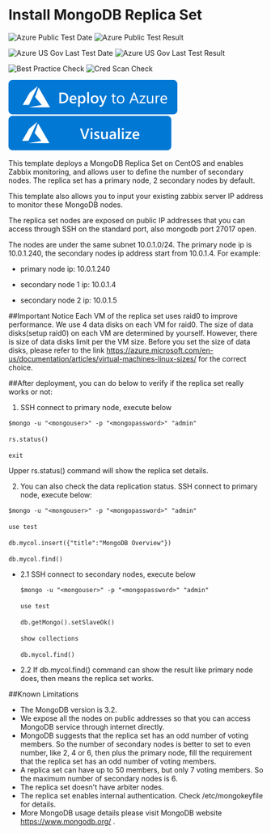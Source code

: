 # Install MongoDB Replica Set

![Azure Public Test Date](https://azurequickstartsservice.blob.core.windows.net/badges/mongodb-replica-set-centos/PublicLastTestDate.svg)
![Azure Public Test Result](https://azurequickstartsservice.blob.core.windows.net/badges/mongodb-replica-set-centos/PublicDeployment.svg)

![Azure US Gov Last Test Date](https://azurequickstartsservice.blob.core.windows.net/badges/mongodb-replica-set-centos/FairfaxLastTestDate.svg)
![Azure US Gov Last Test Result](https://azurequickstartsservice.blob.core.windows.net/badges/mongodb-replica-set-centos/FairfaxDeployment.svg)

![Best Practice Check](https://azurequickstartsservice.blob.core.windows.net/badges/mongodb-replica-set-centos/BestPracticeResult.svg)
![Cred Scan Check](https://azurequickstartsservice.blob.core.windows.net/badges/mongodb-replica-set-centos/CredScanResult.svg)

[![Deploy To Azure](https://raw.githubusercontent.com/Azure/azure-quickstart-templates/master/1-CONTRIBUTION-GUIDE/images/deploytoazure.svg?sanitize=true)]("https://portal.azure.com/#create/Microsoft.Template/uri/https%3A%2F%2Fraw.githubusercontent.com%2FAzure%2Fazure-quickstart-templates%2Fmaster%2Fmongodb-replica-set-centos%2Fazuredeploy.json")  [![Visualize](https://raw.githubusercontent.com/Azure/azure-quickstart-templates/master/1-CONTRIBUTION-GUIDE/images/visualizebutton.svg?sanitize=true)]("http://armviz.io/#/?load=https%3A%2F%2Fraw.githubusercontent.com%2FAzure%2Fazure-quickstart-templates%2Fmaster%2Fmongodb-replica-set-centos%2Fazuredeploy.json")
    


    



This template deploys a MongoDB Replica Set on CentOS and enables Zabbix monitoring, and allows user to define the number of secondary nodes. The replica set has a primary node, 2 secondary nodes by default.

This template also allows you to input your existing zabbix server IP address to monitor these MongoDB nodes.

The replica set nodes are exposed on public IP addresses that you can access through SSH on the standard port, also mongodb port 27017 open.

The nodes are under the same subnet 10.0.1.0/24. The primary node ip is 10.0.1.240, the secondary nodes ip address start from 10.0.1.4. For example:

- primary node ip: 10.0.1.240

- secondary node 1 ip: 10.0.1.4

- secondary node 2 ip: 10.0.1.5

##Important Notice
Each VM of the replica set uses raid0 to improve performance. We use 4 data disks on each VM for raid0. The size of data disks(setup raid0) on each VM are determined by yourself. However, there is size of data disks limit per the VM size. Before you set the size of data disks, please refer to the link https://azure.microsoft.com/en-us/documentation/articles/virtual-machines-linux-sizes/ for the correct choice.

##After deployment, you can do below to verify if the replica set really works or not:

1. SSH connect to primary node, execute below
  ```
  $mongo -u "<mongouser>" -p "<mongopassword>" "admin"

  rs.status()

  exit
  ```

  Upper rs.status() command will show the replica set details. 

2. You can also check the data replication status. SSH connect to primary node, execute below:
  ```
  $mongo -u "<mongouser>" -p "<mongopassword>" "admin"

  use test

  db.mycol.insert({"title":"MongoDB Overview"})

  db.mycol.find()
  ```

- 2.1 SSH connect to secondary nodes, execute below
  ```
  $mongo -u "<mongouser>" -p "<mongopassword>" "admin"

  use test

  db.getMongo().setSlaveOk()

  show collections

  db.mycol.find()
  ```

- 2.2 If db.mycol.find() command can show the result like primary node does, then means the replica set works.


##Known Limitations
- The MongoDB version is 3.2.
- We expose all the nodes on public addresses so that you can access MongoDB service through internet directly.
- MongoDB suggests that the replica set has an odd number of voting members. So the number of secondary nodes is better to set to even number, like 2, 4 or 6, then plus the primary node, fill the requirement that the replica set has an odd number of voting members.
- A replica set can have up to 50 members, but only 7 voting members. So the maximum number of secondary nodes is 6.
- The replica set doesn't have arbiter nodes.
- The replica set enables internal authentication. Check /etc/mongokeyfile for details.
- More MongoDB usage details please visit MongoDB website https://www.mongodb.org/ .

